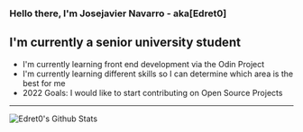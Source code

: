 ### Hello there, I'm Josejavier Navarro - aka[Edret0]

## I'm currently a senior university student
- I'm currently learning front end development via the Odin Project 
- I'm currently learning different skills so I can determine which area is the best for me
- 2022 Goals: I would like to start contributing on Open Source Projects


---

<img align = "left" alt = "Edret0's Github Stats" src = "https://github-readem-stats.vercel.app/api?username=Edret0&show_icons=true&hide_border=true"/> 